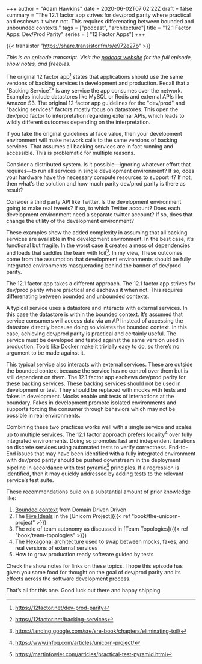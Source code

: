+++
author = "Adam Hawkins"
date = 2020-06-02T07:02:22Z
draft = false
summary = "The 12.1 factor app strives for dev/prod parity where practical and eschews it when not. This requires differenating between bounded and unbounded contexts."
tags = ["podcast", "architecture"]
title = "12.1 Factor Apps: Dev/Prod Parity"
series = [ "12 Factor Apps"]
+++

{{< transistor "https://share.transistor.fm/s/e972e27b" >}}

_This is an episode transcript. Visit the [podcast
website](https://share.transistor.fm/s/e972e27b) for the full episode,
show notes, and freebies._

The original 12 factor app[^1]
states that applications should use the same versions of backing
services in development and production. Recall that a "Backing
Service[^2]" is any service
the app consumes over the network. Examples include datastores like
MySQL or Redis and external APIs like Amazon S3. The original 12
factor app guidelines for the "dev/prod" and "backing services"
factors mostly focus on datastores. This open the dev/prod factor to
interpretation regarding external APIs, which leads to wildly
different outcomes depending on the interpretation.

If you take the original guidelines at face value, then your
development environment will make network calls to the same versions
of backing services. That assumes all backing services are in fact
running and accessible. This is problematic for multiple reasons.

Consider a distributed system. Is it possible—ignoring whatever effort
that requires—to run all services in single development environment?
If so, does your hardware have the necessary compute resources to
support it? If not, then what’s the solution and how much parity
dev/prod parity is there as result?

Consider a third party API like Twitter. Is the development
environment going to make real tweets? If so, to which Twitter
account? Does each development environment need a separate twitter
account? If so, does that change the utility of the development
environment?

These examples show the added complexity in assuming that all backing
services are available in the development environment. In the best
case, it’s functional but fragile. In the worst case it creates a mess
of dependencies and loads that saddles the team with
toil[^3].
In my view, These outcomes come from the assumption that development
environments should be fully integrated environments masquerading
behind the banner of dev/prod parity.

The 12.1 factor app takes a different approach. The 12.1 factor app
strives for dev/prod parity where practical and eschews it when not.
This requires differenating between bounded and unbounded contexts.

A typical service uses a datastore and interacts with external
services. In this case the datastore is within the bounded context.
It’s assumed that service consumers will access data via an API
instead of accessing the datastore directly because doing so violates
the bounded context. In this case, achieving dev/prod parity is
practical and certainly useful. The service must be developed and
tested against the same version used in production. Tools like Docker
make it trivially easy to do, so there’s no argument to be made
against it.

This typical service also interacts with external services. These are
outside the bounded context because the service has no control over
them but is still dependent on them. The 12.1 factor app eschews
dev/prod parity for these backing services. These backing services
should not be used in development or test. They should be replaced
with mocks with tests and fakes in development. Mocks enable unit
tests of interactions at the boundary. Fakes in development promote
isolated environments and supports forcing the consumer through
behaviors which may not be possible in real environments.

Combining these two practices works well with a single service and
scales up to multiple services. The 12.1 factor approach prefers
locality[^4] over
fully integrated environments. Doing so promotes fast and independent
iterations on discrete services using automated tests to verify
correctness. End-to-End issues that may have been identified with a
fully integrated environment with dev/prod parity should be pushed
downstream in the deployment pipeline in accordance with test
pyramid[^5]
principles. If a regression is identified, then it may quickly
addressed by adding tests to the relevant service’s test suite.

These recommendations build on a substantial amount of prior knowledge like:

1. [Bounded
   context](https://www.martinfowler.com/bliki/BoundedContext.html)
   from Domain Driven Driven
2. The [Five Ideals](https://www.infoq.com/articles/unicorn-project/)
   in the [Unicorn
   Project]({{< ref "book/the-unicorn-project" >}})
3. The role of team autonomy as discussed in [Team
   Topologies]({{< ref "book/team-topologies" >}})
4. The [Hexagonal
   architecture](https://www.youtube.com/watch?v=_u2w57QBIkU&t=1s)
   used to swap between mocks, fakes, and real versions of external
   services
5. How to grow production ready software guided by tests

Check the show notes for links on these topics. I hope this episode
has given you some food for thought on the goal of dev/prod parity and
its effects across the software development process.

That’s all for this one. Good luck out there and happy shipping.

[^1]: https://12factor.net/dev-prod-parity
[^2]: https://12factor.net/backing-services
[^3]: https://landing.google.com/sre/sre-book/chapters/eliminating-toil/
[^4]: https://www.infoq.com/articles/unicorn-project/
[^5]: https://martinfowler.com/articles/practical-test-pyramid.html
